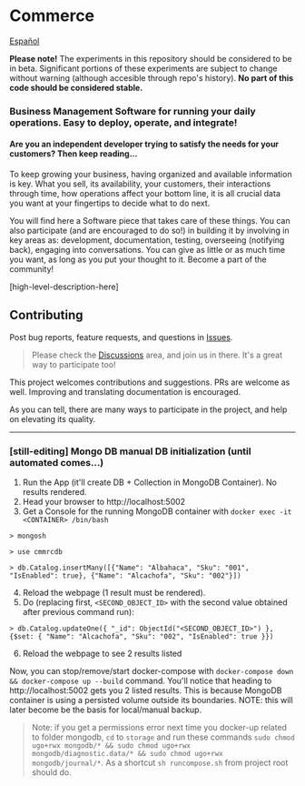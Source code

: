 # Commerce

[Español](README.es.md)

**Please note!** The experiments in this repository should be considered to be in beta. Significant portions of these experiments are subject to change without warning (although accesible through repo's history). **No part of this code should be considered stable.**

### Business Management Software for running your daily operations. Easy to deploy, operate, and integrate!

#### Are you an independent developer trying to satisfy the needs for your customers? Then keep reading...

To keep growing your business, having organized and available information is key. What you sell, its availability, your customers, their interactions through time, how operations affect your bottom line, it is all crucial data you want at your fingertips to decide what to do next. 

You will find here a Software piece that takes care of these things. You can also participate (and are encouraged to do so!) in building it by involving in key areas as: development, documentation, testing, overseeing (notifying back), engaging into conversations. You can give as little or as much time you want, as long as you put your thought to it. Become a part of the community!

[high-level-description-here]

## Contributing

Post bug reports, feature requests, and questions in [Issues](https://github.com/luisgizirian/commerce/issues).

> Please check the [Discussions](https://github.com/luisgizirian/commerce/discussions) area, and join us in there. It's a great way to participate too!

This project welcomes contributions and suggestions. PRs are welcome as well. Improving and translating documentation is encouraged.

As you can tell, there  are many ways to participate in the project, and help on elevating its quality.


---
### [still-editing] Mongo DB manual DB initialization (until automated comes...)

1. Run the App (it'll create DB + Collection in MongoDB Container). No results rendered.
2. Head your browser to http://localhost:5002
2. Get a Console for the running MongoDB container  with `docker exec -it <CONTAINER> /bin/bash`

```
> mongosh

> use cmmrcdb

> db.Catalog.insertMany([{"Name": "Albahaca", "Sku": "001", "IsEnabled": true}, {"Name": "Alcachofa", "Sku": "002"}])
```
4. Reload the webpage (1 result must be rendered).
5. Do (replacing first, `<SECOND_OBJECT_ID>` with the second value obtained after previous command run):
```
> db.Catalog.updateOne({ "_id": ObjectId("<SECOND_OBJECT_ID>") }, {$set: { "Name": "Alcachofa", "Sku": "002", "IsEnabled": true }})
```
6. Reload the webpage to see 2 results listed

Now, you can stop/remove/start docker-compose with `docker-compose down && docker-compose up --build` command. You'll notice that heading to http://localhost:5002 gets you 2 listed results. This is because MongoDB container is using a persisted volume outside its boundaries. NOTE: this will later become be the basis for local/manual backup.

> Note: if you get a permissions error next time you docker-up related to folder mongodb, `cd` to `storage` and run these commands `sudo chmod ugo+rwx mongodb/* && sudo chmod ugo+rwx mongodb/diagnostic.data/* && sudo chmod ugo+rwx mongodb/journal/*`. As a shortcut `sh runcompose.sh` from project root should do.

